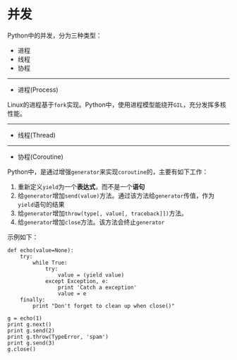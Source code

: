 # 并发

Python中的并发，分为三种类型：

+ 进程
+ 线程
+ 协程

--------------------------------------------------------------------------------
+ 进程(Process)

Linux的进程基于`fork`实现。Python中，使用进程模型能绕开`GIL`，充分发挥多核性能。


--------------------------------------------------------------------------------
+ 线程(Thread)


--------------------------------------------------------------------------------
+ 协程(Coroutine)

Python中，是通过增强`generator`来实现`coroutine`的，主要有如下工作：

1. 重新定义`yield`为一个**表达式**，而不是一个**语句**
2. 给`generator`增加`send(value)`方法。通过该方法给`generator`传值，作为`yield`语句的结果
3. 给`generator`增加`throw(type[, value[, traceback]])`方法。
4. 给`generator`增加`close`方法。该方法会终止`generator`

示例如下：
```
def echo(value=None):
	try:
		while True:
			try:
				value = (yield value)
			except Exception, e:
				print 'Catch a exception'
				value = e
	finally:
		print "Don't forget to clean up when close()"

g = echo(1)
print g.next()
print g.send(2)
print g.throw(TypeError, 'spam')
print g.send(3)
g.close()
```

